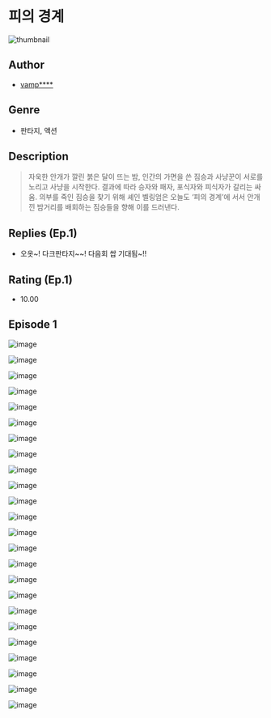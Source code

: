 # 피의 경계
![thumbnail](https://image-comic.pstatic.net/user_contents_data/challenge_comic/2023/05/25/137979/upload_3472945342116357729_480x623.jpeg)

## Author
- [vamp****](https://comic.naver.com/artistTitle?id=137979)

## Genre
- 판타지, 액션

## Description
> 자욱한 안개가 깔린 붉은 달이 뜨는 밤, 인간의 가면을 쓴 짐승과 사냥꾼이 서로를 노리고 사냥을 시작한다. 결과에 따라 승자와 패자, 포식자와 피식자가 갈리는 싸움. 의부를 죽인 짐승을 찾기 위해 셰인 벨링엄은 오늘도 ‘피의 경계’에 서서 안개 낀 밤거리를 배회하는 짐승들을 향해 이를 드러낸다.

## Replies (Ep.1)
- 오옷~! 다크판타지~~! 다음회 쌉 기대됨~!!

## Rating (Ep.1)
- 10.00

## Episode 1
![image](https://image-comic.pstatic.net/user_contents_data/challenge_comic/2023/05/25/137979/upload_3834307319663178032.jpeg)

![image](https://image-comic.pstatic.net/user_contents_data/challenge_comic/2023/05/25/137979/upload_3472384405683779942.jpeg)

![image](https://image-comic.pstatic.net/user_contents_data/challenge_comic/2023/05/25/137979/upload_7077800681741039971.jpeg)

![image](https://image-comic.pstatic.net/user_contents_data/challenge_comic/2023/05/25/137979/upload_3559308475852415793.jpeg)

![image](https://image-comic.pstatic.net/user_contents_data/challenge_comic/2023/05/25/137979/upload_4064044802498574179.jpeg)

![image](https://image-comic.pstatic.net/user_contents_data/challenge_comic/2023/05/25/137979/upload_7306306664379212898.jpeg)

![image](https://image-comic.pstatic.net/user_contents_data/challenge_comic/2023/05/25/137979/upload_3977298815529334320.jpeg)

![image](https://image-comic.pstatic.net/user_contents_data/challenge_comic/2023/05/25/137979/upload_4050197561668088675.jpeg)

![image](https://image-comic.pstatic.net/user_contents_data/challenge_comic/2023/05/25/137979/upload_7365183299366565171.jpeg)

![image](https://image-comic.pstatic.net/user_contents_data/challenge_comic/2023/05/25/137979/upload_3474304128051591268.jpeg)

![image](https://image-comic.pstatic.net/user_contents_data/challenge_comic/2023/05/25/137979/upload_3977072303215240289.jpeg)

![image](https://image-comic.pstatic.net/user_contents_data/challenge_comic/2023/05/25/137979/upload_4121413994998687285.jpeg)

![image](https://image-comic.pstatic.net/user_contents_data/challenge_comic/2023/05/25/137979/upload_7366027755079939888.jpeg)

![image](https://image-comic.pstatic.net/user_contents_data/challenge_comic/2023/05/25/137979/upload_3472948443099576628.jpeg)

![image](https://image-comic.pstatic.net/user_contents_data/challenge_comic/2023/05/25/137979/upload_7017514643152528178.jpeg)

![image](https://image-comic.pstatic.net/user_contents_data/challenge_comic/2023/05/25/137979/upload_3544670698271433060.jpeg)

![image](https://image-comic.pstatic.net/user_contents_data/challenge_comic/2023/05/25/137979/upload_7234295459376870449.jpeg)

![image](https://image-comic.pstatic.net/user_contents_data/challenge_comic/2023/05/25/137979/upload_7378642455575410994.jpeg)

![image](https://image-comic.pstatic.net/user_contents_data/challenge_comic/2023/05/25/137979/upload_7148963461470446433.jpeg)

![image](https://image-comic.pstatic.net/user_contents_data/challenge_comic/2023/05/25/137979/upload_3978991182917285476.jpeg)

![image](https://image-comic.pstatic.net/user_contents_data/challenge_comic/2023/05/25/137979/upload_4063201482183357241.jpeg)

![image](https://image-comic.pstatic.net/user_contents_data/challenge_comic/2023/05/25/137979/upload_3618695512623232306.jpeg)

![image](https://image-comic.pstatic.net/user_contents_data/challenge_comic/2023/05/25/137979/upload_3774690915280500534.jpeg)

![image](https://image-comic.pstatic.net/user_contents_data/challenge_comic/2023/05/25/137979/upload_3762254133103781176.jpeg)
